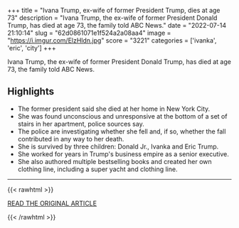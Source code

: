 +++
title = "Ivana Trump, ex-wife of former President Trump, dies at age 73"
description = "Ivana Trump, the ex-wife of former President Donald Trump, has died at age 73, the family told ABC News."
date = "2022-07-14 21:10:14"
slug = "62d0861071e1f524a2a08aa4"
image = "https://i.imgur.com/ElzHldn.jpg"
score = "3221"
categories = ['ivanka', 'eric', 'city']
+++

Ivana Trump, the ex-wife of former President Donald Trump, has died at age 73, the family told ABC News.

## Highlights

- The former president said she died at her home in New York City.
- She was found unconscious and unresponsive at the bottom of a set of stairs in her apartment, police sources say.
- The police are investigating whether she fell and, if so, whether the fall contributed in any way to her death.
- She is survived by three children: Donald Jr., Ivanka and Eric Trump.
- She worked for years in Trump's business empire as a senior executive.
- She also authored multiple bestselling books and created her own clothing line, including a super yacht and clothing line.

---

{{< rawhtml >}}
  <p class="article-category">
    <a target="_blank" href="https://abcnews.go.com/US/pub-ivana-trump-wife-president-trump-dies-age/story?id=86834496">READ THE ORIGINAL ARTICLE</a>
  </p>
{{< /rawhtml >}}
